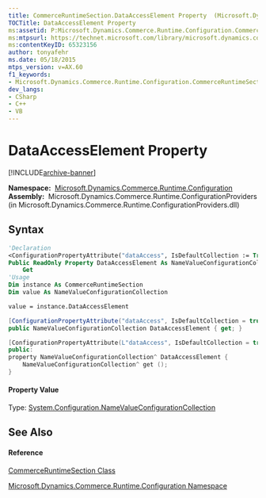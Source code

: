 ```yaml
---
title: CommerceRuntimeSection.DataAccessElement Property  (Microsoft.Dynamics.Commerce.Runtime.Configuration)
TOCTitle: DataAccessElement Property
ms:assetid: P:Microsoft.Dynamics.Commerce.Runtime.Configuration.CommerceRuntimeSection.DataAccessElement
ms:mtpsurl: https://technet.microsoft.com/library/microsoft.dynamics.commerce.runtime.configuration.commerceruntimesection.dataaccesselement(v=AX.60)
ms:contentKeyID: 65323156
author: tonyafehr
ms.date: 05/18/2015
mtps_version: v=AX.60
f1_keywords:
- Microsoft.Dynamics.Commerce.Runtime.Configuration.CommerceRuntimeSection.DataAccessElement
dev_langs:
- CSharp
- C++
- VB
---
```


# DataAccessElement Property


[!INCLUDE[archive-banner](includes/archive-banner.md)]

**Namespace:**  [Microsoft.Dynamics.Commerce.Runtime.Configuration](microsoft-dynamics-commerce-runtime-configuration-namespace.md)  
**Assembly:**  Microsoft.Dynamics.Commerce.Runtime.ConfigurationProviders (in Microsoft.Dynamics.Commerce.Runtime.ConfigurationProviders.dll)

## Syntax

``` vb
'Declaration
<ConfigurationPropertyAttribute("dataAccess", IsDefaultCollection := True)> _
Public ReadOnly Property DataAccessElement As NameValueConfigurationCollection
    Get
'Usage
Dim instance As CommerceRuntimeSection
Dim value As NameValueConfigurationCollection

value = instance.DataAccessElement
```

``` csharp
[ConfigurationPropertyAttribute("dataAccess", IsDefaultCollection = true)]
public NameValueConfigurationCollection DataAccessElement { get; }
```

``` c++
[ConfigurationPropertyAttribute(L"dataAccess", IsDefaultCollection = true)]
public:
property NameValueConfigurationCollection^ DataAccessElement {
    NameValueConfigurationCollection^ get ();
}
```

#### Property Value

Type: [System.Configuration.NameValueConfigurationCollection](https://technet.microsoft.com/library/ms134603\(v=ax.60\))  

## See Also

#### Reference

[CommerceRuntimeSection Class](commerceruntimesection-class-microsoft-dynamics-commerce-runtime-configuration.md)

[Microsoft.Dynamics.Commerce.Runtime.Configuration Namespace](microsoft-dynamics-commerce-runtime-configuration-namespace.md)

